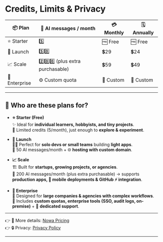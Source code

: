 # Credits, Limits & Privacy

| 📦 Plan       | 💬 AI messages / month              | 💳 Monthly | 🗓️ Annually |
| ------------- | ----------------------------------- | ---------- | ----------- |
| ⭐ Starter    | 5️⃣                                  | 🆓 Free    | 🆓 Free     |
| 🚀 Launch     | 5️⃣0️⃣                                | 💲29       | 💲24        |
| 📈 Scale      | 2️⃣0️⃣0️⃣ (plus extra purchasable)      | 💲59       | 💲49        |
| 🏢 Enterprise | ⚙️ Custom quota                     | 📝 Custom  | 📝 Custom   |

---

## 👥 Who are these plans for?

- **⭐ Starter (Free)**  
  ✨ Ideal for **individual learners, hobbyists, and tiny projects**.  
  🎯 Limited credits (5/month), just enough to **explore & experiment**.

- **🚀 Launch**  
  👩‍💻 Perfect for **solo devs or small teams** building **light apps**.  
  🔑 50 AI messages/month + 🌐 **hosting with custom domain**.

- **📈 Scale**  
  🏗️ Built for **startups, growing projects, or agencies**.  
  💬 200 AI messages/month (plus extra purchasable) → supports **production apps, 📱 mobile deployments & GitHub ⚡ integration**.

- **🏢 Enterprise**  
  🏦 Designed for **large companies & agencies with complex workflows**.  
  🔐 Includes **custom quotas, enterprise tools (SSO, audit logs, on-premise)** + 🤝 **dedicated support**.

---

👉 📄 More details: [Nowa Pricing](https://www.nowa.dev/pricing)  
👉 🔒 Privacy: [Privacy Policy](https://www.nowa.dev/2/privacy)

---
